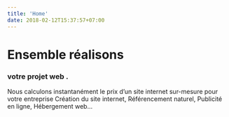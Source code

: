 ```yaml
---
title: 'Home'
date: 2018-02-12T15:37:57+07:00
---
```


#  Ensemble réalisons
###  votre projet web .

Nous calculons instantanément le prix d’un site internet sur-mesure pour votre entreprise
Création du site internet, Référencement naturel, Publicité en ligne, Hébergement web...
